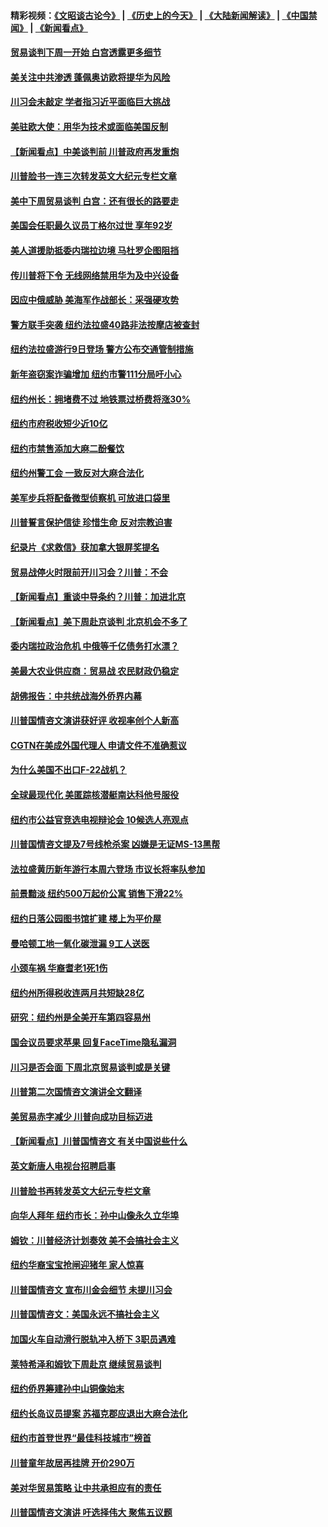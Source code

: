 #### 精彩视频：[《文昭谈古论今》](http://45.32.25.56/wenzhao) | [《历史上的今天》](http://45.32.25.56/today-in-history) | [《大陆新闻解读》](http://45.32.25.56/ntdtv-comedy) | [《中国禁闻》](http://45.32.25.56/ntdtv-news) | [《新闻看点》](http://45.32.25.56/news-insight) 

 #### [贸易谈判下周一开始 白宫透露更多细节](../pages/nsc412/n11033359.md?t=02090314) 

#### [美关注中共渗透 蓬佩奥访欧将提华为风险](../pages/nsc412/n11032871.md?t=02090314) 

#### [川习会未敲定 学者指习近平面临巨大挑战](../pages/nsc412/n11032752.md?t=02090314) 

#### [美驻欧大使：用华为技术或面临美国反制](../pages/nsc412/n11033036.md?t=02090314) 

#### [【新闻看点】中美谈判前 川普政府再发重炮](../pages/nsc412/n11032676.md?t=02090314) 

#### [川普脸书一连三次转发英文大纪元专栏文章](../pages/nsc412/n11032874.md?t=02090314) 

#### [美中下周贸易谈判 白宫：还有很长的路要走](../pages/nsc412/n11032579.md?t=02090314) 

#### [美国会任职最久议员丁格尔过世 享年92岁](../pages/nsc412/n11032542.md?t=02090314) 

#### [美人道援助抵委内瑞拉边境 马杜罗企图阻挡](../pages/nsc412/n11032425.md?t=02090314) 

#### [传川普将下令 无线网络禁用华为及中兴设备](../pages/nsc412/n11031804.md?t=02090314) 

#### [因应中俄威胁 美海军作战部长：采强硬攻势](../pages/nsc412/n11032214.md?t=02090314) 

#### [警方联手突袭 纽约法拉盛40路非法按摩店被查封](../pages/nsc412/n11031874.md?t=02090314) 

#### [纽约法拉盛游行9日登场 警方公布交通管制措施](../pages/nsc412/n11031884.md?t=02090314) 

#### [新年盗窃案诈骗增加 纽约市警111分局吁小心](../pages/nsc412/n11031868.md?t=02090314) 

#### [纽约州长：拥堵费不过 地铁票过桥费将涨30%](../pages/nsc412/n11031922.md?t=02090314) 

#### [纽约市府税收短少近10亿](../pages/nsc412/n11031890.md?t=02090314) 

#### [纽约市禁售添加大麻二酚餐饮](../pages/nsc412/n11031907.md?t=02090314) 

#### [纽约州警工会 一致反对大麻合法化](../pages/nsc412/n11031910.md?t=02090314) 

#### [美军步兵将配备微型侦察机 可放进口袋里](../pages/nsc412/n11031966.md?t=02090314) 

#### [川普誓言保护信徒 珍惜生命 反对宗教迫害](../pages/nsc412/n11031507.md?t=02090314) 

#### [纪录片《求救信》获加拿大银屏奖提名](../pages/nsc412/n11031336.md?t=02090314) 

#### [贸易战停火时限前开川习会？川普：不会](../pages/nsc412/n11031036.md?t=02090314) 

#### [【新闻看点】重谈中导条约？川普：加进北京](../pages/nsc412/n11031006.md?t=02090314) 

#### [【新闻看点】美下周赴京谈判 北京机会不多了](../pages/nsc412/n11030801.md?t=02090314) 

#### [委内瑞拉政治危机 中俄等千亿债务打水漂？](../pages/nsc412/n11030947.md?t=02090314) 

#### [美最大农业供应商：贸易战 农民财政仍稳定](../pages/nsc412/n11031011.md?t=02090314) 

#### [胡佛报告：中共统战海外侨界内幕](../pages/nsc412/n11030735.md?t=02090314) 

#### [川普国情咨文演讲获好评 收视率创个人新高](../pages/nsc412/n11029891.md?t=02090314) 

#### [CGTN在美成外国代理人 申请文件不准确惹议](../pages/nsc412/n11028976.md?t=02090314) 

#### [为什么美国不出口F-22战机？](../pages/nsc412/n11030207.md?t=02090314) 

#### [全球最现代化 美匿踪核潜艇南达科他号服役](../pages/nsc412/n11029826.md?t=02090314) 

#### [纽约市公益官竞选电视辩论会  10候选人亮观点](../pages/nsc412/n11029725.md?t=02090314) 

#### [川普国情咨文提及7号线枪杀案   凶嫌是无证MS-13黑帮](../pages/nsc412/n11029767.md?t=02090314) 

#### [法拉盛黄历新年游行本周六登场 市议长将率队参加](../pages/nsc412/n11029736.md?t=02090314) 

#### [前景黯淡 纽约500万起价公寓 销售下滑22%](../pages/nsc412/n11029779.md?t=02090314) 

#### [纽约日落公园图书馆扩建 楼上为平价屋](../pages/nsc412/n11029748.md?t=02090314) 

#### [曼哈顿工地一氧化碳泄漏 9工人送医](../pages/nsc412/n11029751.md?t=02090314) 

#### [小颈车祸 华裔耆老1死1伤](../pages/nsc412/n11029764.md?t=02090314) 

#### [纽约州所得税收连两月共短缺28亿](../pages/nsc412/n11029773.md?t=02090314) 

#### [研究：纽约州是全美开车第四容易州](../pages/nsc412/n11029776.md?t=02090314) 

#### [国会议员要求苹果 回复FaceTime隐私漏洞](../pages/nsc412/n11029731.md?t=02090314) 

#### [川习是否会面 下周北京贸易谈判或是关键](../pages/nsc412/n11029173.md?t=02090314) 

#### [川普第二次国情咨文演讲全文翻译](../pages/nsc412/n11029266.md?t=02090314) 

#### [美贸易赤字减少 川普向成功目标迈进](../pages/nsc412/n11028907.md?t=02090314) 

#### [【新闻看点】川普国情咨文 有关中国说些什么](../pages/nsc412/n11028748.md?t=02090314) 

#### [英文新唐人电视台招聘启事](../pages/nsc412/n11028817.md?t=02090314) 

#### [川普脸书再转发英文大纪元专栏文章](../pages/nsc412/n11028719.md?t=02090314) 

#### [向华人拜年 纽约市长：孙中山像永久立华埠](../pages/nsc412/n11027112.md?t=02090314) 

#### [姆钦：川普经济计划奏效 美不会搞社会主义](../pages/nsc412/n11028626.md?t=02090314) 

#### [纽约华裔宝宝抢闸迎猪年 家人惊喜](../pages/nsc412/n11027120.md?t=02090314) 

#### [川普国情咨文 宣布川金会细节 未提川习会](../pages/nsc412/n11027745.md?t=02090314) 

#### [川普国情咨文：美国永远不搞社会主义](../pages/nsc412/n11027086.md?t=02090314) 

#### [加国火车自动滑行脱轨冲入桥下 3职员遇难](../pages/nsc412/n11027459.md?t=02090314) 

#### [莱特希泽和姆钦下周赴京 继续贸易谈判](../pages/nsc412/n11026983.md?t=02090314) 

#### [纽约侨界筹建孙中山铜像始末](../pages/nsc412/n11027107.md?t=02090314) 

#### [纽约长岛议员提案 苏福克郡应退出大麻合法化](../pages/nsc412/n11027300.md?t=02090314) 

#### [纽约市首登世界“最佳科技城市”榜首](../pages/nsc412/n11027125.md?t=02090314) 

#### [川普童年故居再挂牌   开价290万](../pages/nsc412/n11027287.md?t=02090314) 

#### [美对华贸易策略 让中共承担应有的责任](../pages/nsc412/n11026533.md?t=02090314) 

#### [川普国情咨文演讲 吁选择伟大 聚焦五议题](../pages/nsc412/n11026232.md?t=02090314) 


